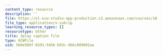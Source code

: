 ```yaml
---
content_type: resource
description: ''
file: https://ol-ocw-studio-app-production.s3.amazonaws.com/courses/18-06sc-linear-algebra-fall-2011/560e50df01915456b93cd6bc809601aa_Go2aLo7ZOlU.vtt
file_type: application/x-subrip
learning_resource_types: []
resourcetype: Other
title: 3play caption file
type: OCWFile
uid: 560e50df-0191-5456-b93c-d6bc809601aa
---
```

